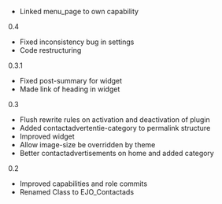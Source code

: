 - Linked menu_page to own capability

0.4
- Fixed inconsistency bug in settings
- Code restructuring

0.3.1
- Fixed post-summary for widget
- Made link of heading in widget

0.3
- Flush rewrite rules on activation and deactivation of plugin
- Added contactadvertentie-category to permalink structure 
- Improved widget
- Allow image-size be overridden by theme
- Better contactadvertisements on home and added category

0.2
- Improved capabilities and role commits
- Renamed Class to EJO_Contactads